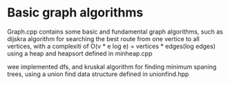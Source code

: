 <h1>Basic graph algorithms</h1>
Graph.cpp contains some basic and fundamental graph algorithms, such as 
dijskra algorithm for searching the best route from one vertice to all vertices, 
with a complexiti of O(v * e log e)  = vertices * edges(log edges) using a heap and heapsort defined in minheap.cpp

wee implemented dfs, and kruskal algorithm for finding minimum spaning trees, using a union find data structure 
defined in unionfind.hpp
